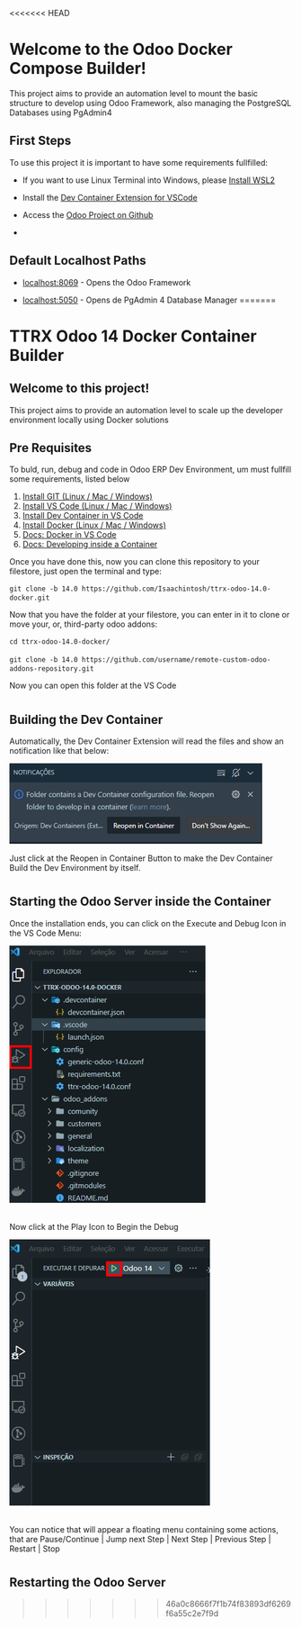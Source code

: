 <<<<<<< HEAD
# Welcome to the Odoo Docker Compose Builder!

This project aims to provide an automation level to mount the basic structure to develop using Odoo Framework, also managing the PostgreSQL Databases using PgAdmin4

## First Steps

To use this project it is important to have some requirements fullfilled:

- If you want to use Linux Terminal into Windows, please <a href="https://learn.microsoft.com/pt-br/windows/wsl/install" target="_blank">Install WSL2</a>

- Install the <a href="https://marketplace.visualstudio.com/items?itemName=ms-vscode-remote.remote-containers" target="_blank">Dev Container Extension for VSCode</a>


- Access the <a href="" target="_blank">Odoo Project on Github</a>

- <a href="" target="_blank"></a>

## Default Localhost Paths

- <a href="localhost:8069" target="_blank">localhost:8069</a> - Opens the Odoo Framework

- <a href="localhost:5050" target="_blank">localhost:5050</a> - Opens de PgAdmin 4 Database Manager
=======
# TTRX Odoo 14 Docker Container Builder

## Welcome to this project!


This project aims to provide an automation level to scale up the developer environment locally using Docker solutions


## Pre Requisites


To buld, run, debug and code in Odoo ERP Dev Environment, um must fullfill some requirements, listed below 


<ol>
    <li>
        <a href="https://git-scm.com/book/en/v2/Getting-Started-Installing-Git">Install GIT (Linux / Mac / Windows)</a>
    </li>
    <li>
        <a href="https://code.visualstudio.com/download">Install VS Code (Linux / Mac / Windows)</a>
    </li>
    <li>
        <a href="https://marketplace.visualstudio.com/items?itemName=ms-vscode-remote.remote-containers">Install Dev Container in VS Code</a>
    </li>
    <li>
        <a href="https://docs.docker.com/get-docker/">Install Docker (Linux / Mac / Windows)</a>
    </li>
    <li>
        <a href="https://code.visualstudio.com/docs/containers/overview">Docs: Docker in VS Code</a>
    </li>
    <li>
        <a href="https://code.visualstudio.com/docs/devcontainers/containers">Docs: Developing inside a Container</a>
    </li>
</ol>

Once you have done this, now you can clone this repository to your filestore, just open the terminal and type:

    git clone -b 14.0 https://github.com/Isaachintosh/ttrx-odoo-14.0-docker.git


Now that you have the folder at your filestore, you can enter in it to clone or move your, or, third-party odoo addons:

    cd ttrx-odoo-14.0-docker/

    git clone -b 14.0 https://github.com/username/remote-custom-odoo-addons-repository.git

Now you can open this folder at the VS Code

# 
## Building the Dev Container

Automatically, the Dev Container Extension will read the files and show an notification like that below:

<img src="./static/img/dev_container_configuration_file.png"/>

Just click at the Reopen in Container Button to make the Dev Container Build the Dev Environment by itself.

#
## Starting the Odoo Server inside the Container

Once the installation ends, you can click on the Execute and Debug Icon in the VS Code Menu:

<img src="./static/img/execute_and_debug_menu.png"/>

<br/>
<br/>

Now click at the Play Icon to Begin the Debug

<img src="./static/img/run_odoo_instance_button.png"/>

<br/>
<br/>

You can notice that will appear a floating menu containing some actions, that are Pause/Continue | Jump next Step | Next Step | Previous Step | Restart | Stop


#
## Restarting the Odoo Server
>>>>>>> 46a0c8666f7f1b74f83893df6269f6a55c2e7f9d

